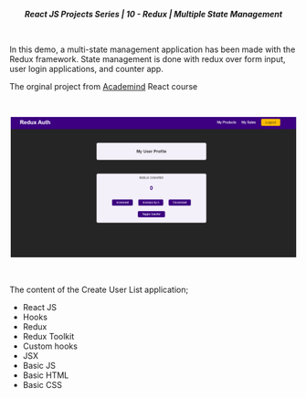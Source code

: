 **_<center>React JS Projects Series | 10 - Redux | Multiple State Management </center>_**

<br>

In this demo, a multi-state management application has been made with the Redux framework. State management is done with redux over form input, user login applications, and counter app.

The orginal project from [Academind](https://github.com/academind) React course

<br>

<p align="center">
  <img width="500" src="src\img\App.png">
  <br>
</p>
<br>

The content of the Create User List application;

- React JS
- Hooks
- Redux
- Redux Toolkit
- Custom hooks
- JSX
- Basic JS
- Basic HTML
- Basic CSS
